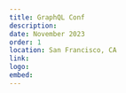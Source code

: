 ```yaml
---
title: GraphQL Conf
description:
date: November 2023
order: 1
location: San Francisco, CA
link:
logo:
embed:
---
```


